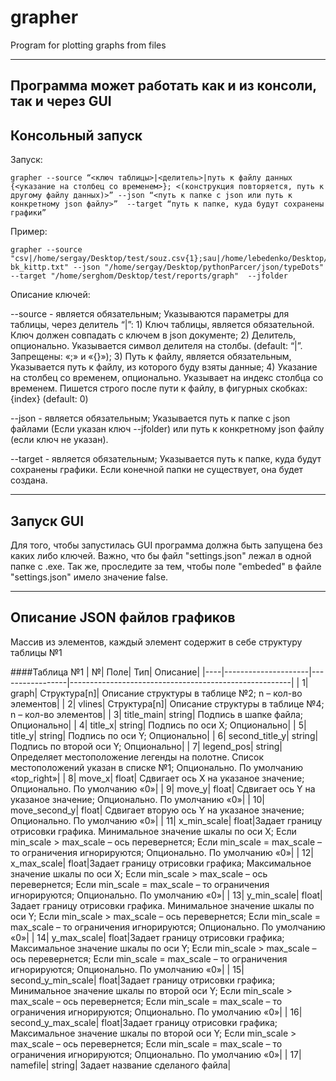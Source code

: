 # grapher
Program for plotting graphs from files

--- 
Программа может работать как и из консоли, так и через GUI
--- 
## Консольный запуск
Запуск: 
```
grapher --source “<ключ таблицы>|<делитель>|путь к файлу данных {<указание на столбец со временем>}; <(конструкция повторяется, путь к другому файлу данных)>” --json “<путь к папке с json или путь к конкретному json файлу>”  --target “путь к папке, куда будут сохранены графики”
```

Пример: 
```
grapher --source "csv|/home/sergay/Desktop/test/souz.csv{1};sau|/home/lebedenko/Desktop/test/sau-bk_kittp.txt" --json "/home/sergay/Desktop/pythonParcer/json/typeDots" 
--target "/home/serghom/Desktop/test/reports/graph"  --jfolder
```

Описание ключей:

--source 	- является обязательным; Указываются параметры для таблицы, через делитель “|”:
		1)  Ключ таблицы, является обязательной. Ключ должен совпадать с ключем в json документе;
    		2)  Делитель, опционально. Указывается символ делителя на столбы. (default: “|”. Запрещены: «;» и «{}»);
		3) Путь к файлу, является обязательным, Указывается путь к файлу, из которого буду взяты данные;
		4) Указание на столбец со временем, опционально. Указывает на индекс столбца со временем. Пишется строго после пути к файлу, в фигурных скобках: {index} (default: 0)


--json		- является обязательным; Указывается путь к папке с json файлами (Если указан ключ --jfolder) или путь к конкретному json файлу (если ключ не указан). 

 --target	- является обязательным; Указывается  путь к папке, куда будут сохранены графики. Если конечной папки не существует, она будет создана.
 
 --- 
## Запуск GUI
Для того, чтобы запустилась GUI программа должна быть запущена без каких либо ключей.
Важно, что бы файл "settings.json" лежал в одной папке с .exe. Так же, проследите за тем, чтобы поле "embeded" в файле "settings.json" имело значение false.


--- 
## Описание JSON файлов графиков
Массив из элементов, каждый элемент содержит в себе структуру таблицы №1


####Таблица №1
|   №|    	       Поле|              Тип|                                               Описание|
|----|---------------------|-----------------|-------------------------------------------------------|
|   1|   	      graph|     Структура[n]|  Описание структуры в таблице №2; n – кол-во элементов|
|   2|  	     vlines|     Структура[n]|  Описание структуры в таблице №4; n – кол-во элементов|
|   3|		 title_main|  	       string|  		   Подпись в шапке файла; Опционально|
|   4| 		    title_x|   	       string|   		        Подпись по оси X; Опционально|
|   5| 		    title_y|   	       string|   		        Подпись по оси Y; Опционально|
|   6| 	     second_title_y|   	       string|   		 Подпись по второй оси Y; Опционально|
|   7|   	 legend_pos|   	       string|   Определяет местоположение легенды на полотне. Список местоположений указан в списке №1; Опционально. По умолчанию «top_right»|
|   8|   	     move_x|   	        float|   Сдвигает ось X на указаное значение; Опционально. По умолчанию «0»|
|   9|   	     move_y|   	        float|   Сдвигает ось Y на указаное значение; Опционально. По умолчанию «0»|
|  10|        move_second_y|   	        float|   Сдвигает вторую ось Y на указаное значение; Опционально. По умолчанию «0»|
|  11|   	x_min_scale|   	        float|Задает границу отрисовки графика. Минимальное значение шкалы по оси X; Если min_scale > max_scale – ось перевернется; Если min_scale = max_scale – то ограничения игнорируются; Опционально. По умолчанию «0»|
|  12|   	x_max_scale|   	        float|Задает границу отрисовки графика; Максимальное значение шкалы по оси X; Если min_scale > max_scale – ось перевернется; Если min_scale = max_scale – то ограничения игнорируются; Опционально. По умолчанию «0»|
|  13|   	y_min_scale|   	        float|Задает границу отрисовки графика. Минимальное значение шкалы по оси Y; Если min_scale > max_scale – ось перевернется; Если min_scale = max_scale – то ограничения игнорируются; Опционально. По умолчанию «0»|
|  14| 	        y_max_scale|   	        float|Задает границу отрисовки графика; Максимальное значение шкалы по оси Y; Если min_scale > max_scale – ось перевернется; Если min_scale = max_scale – то ограничения игнорируются; Опционально. По умолчанию «0»|
|  15|   second_y_min_scale|   	        float|Задает границу отрисовки графика; Минимальное значение шкалы по второй оси Y; Если min_scale > max_scale – ось перевернется; Если min_scale = max_scale – то ограничения игнорируются; Опционально. По умолчанию «0»|
|  16|   second_y_max_scale|   	        float|Задает границу отрисовки графика; Максимальное значение шкалы по второй оси Y; Если min_scale > max_scale – ось перевернется; Если min_scale = max_scale – то ограничения игнорируются; Опционально. По умолчанию «0»|
|  17|		   namefile|   	       string|   		  Задает название сделаного файла|



